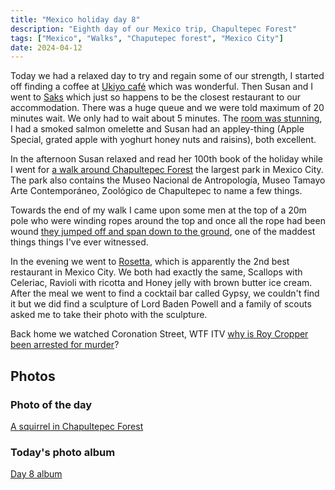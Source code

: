 ```yaml
---
title: "Mexico holiday day 8"
description: "Eighth day of our Mexico trip, Chapultepec Forest"
tags: ["Mexico", "Walks", "Chaputepec forest", "Mexico City"]
date: 2024-04-12
---
```


Today we had a relaxed day to try and regain some of our strength, I started off finding a coffee at [Ukiyo café](https://maps.app.goo.gl/ukgznWKJfcgEtiYh9) which was wonderful. Then Susan and I went to [Saks](https://maps.app.goo.gl/W47pL8QLdgY4CKvq6) which just so happens to be the closest restaurant to our accommodation. There was a huge queue and we were told maximum of 20 minutes wait. We only had to wait about 5 minutes. The [room was stunning](https://flickr.com/photos/dletorey/53648780612/in/album-72177720316186853/lightbox/), I had a smoked salmon omelette and Susan had an appley-thing (Apple Special, grated apple with yoghurt honey nuts and raisins), both excellent.

In the afternoon Susan relaxed and read her 100th book of the holiday while I went for [a walk around Chapultepec Forest](https://www.strava.com/activities/11166961638) the largest park in Mexico City. The park also contains the Museo Nacional de Antropología, Museo Tamayo Arte Contemporáneo, Zoológico de Chapultepec to name a few things.

Towards the end of my walk I came upon some men at the top of a 20m pole who were winding ropes around the top and once all the rope had been wound [they jumped off and span down to the ground](https://flickr.com/photos/dletorey/53650019711/in/album-72177720316186853/lightbox/), one of the maddest things things I've ever witnessed.

In the evening we went to [Rosetta](https://rosetta.com.mx/en/), which is apparently the 2nd best restaurant in Mexico City. We both had exactly the same, Scallops with Celeriac, Ravioli with ricotta and Honey jelly with brown butter ice cream. After the meal we went to find a cocktail bar called Gypsy, we couldn't find it but we did find a sculpture of Lord Baden Powell and a family of scouts asked me to take their photo with the sculpture.

Back home we watched Coronation Street, WTF ITV [why is Roy Cropper been arrested for murder](https://www.youtube.com/watch?v=QQkVKy1MGjE)?

## Photos

### Photo of the day

[A squirrel in Chapultepec Forest](https://flickr.com/photos/dletorey/53648783852/in/album-72177720316186853/lightbox/)

### Today's photo album

[Day 8 album](https://flickr.com/photos/dletorey/albums/72177720316186853/)
